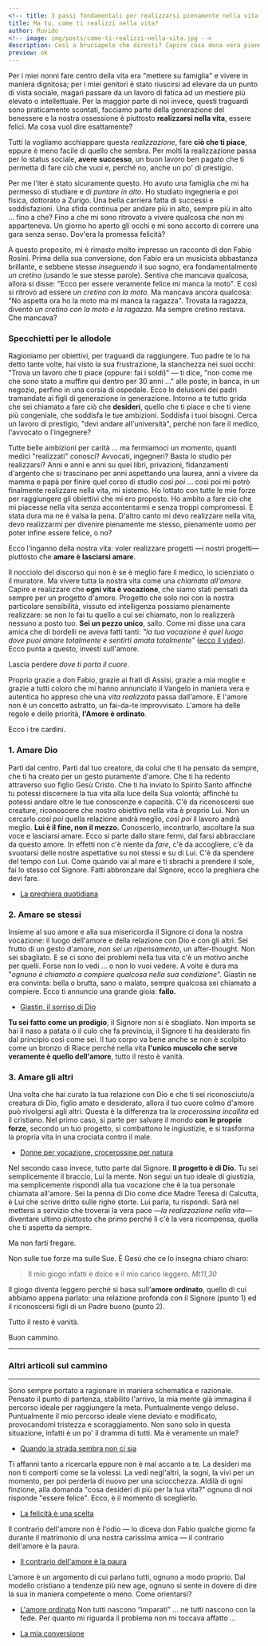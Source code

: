 ```yaml
---
<!-- title: 3 passi fondamentali per realizzarsi pienamente nella vita -->
title: Ma tu, come ti realizzi nella vita?
author: Ruvido
<!-- image: img/posts/come-ti-realizzi-nella-vita.jpg -->
description: Così a bruciapelo che diresti? Capire cosa dona vera pienezza alla nostre esistenze, sembra affare davvero complesso. Infatti, seguendo i consigli comuni mi sono ritrovato a girare a vuoto per anni. Eppure, ci sono tre punti cardinali per fare centro e senza errore. Deluso dalle promesse che ti sono state fatte? Continua a leggere.
preview: ok
---
```


Per i miei nonni fare centro della vita era "mettere su famiglia" e vivere in maniera dignitosa; per i miei genitori è stato riuscirsi ad elevare da un punto di vista sociale, magari passare da un lavoro di fatica ad un mestiere più elevato o intellettuale. Per la maggior parte di noi invece, questi traguardi sono praticamente scontati, facciamo parte della generazione del benessere e la nostra ossessione è piuttosto **realizzarsi nella vita**, essere felici. Ma cosa vuol dire esattamente?

Tutti la vogliamo acchiappare questa *realizzazione*, fare **ciò che ti piace**, eppure è meno facile di quello che sembra. Per molti la realizzazione passa per lo status sociale, **avere successo**, un buon lavoro ben pagato che ti permetta di fare ciò che vuoi e, perché no, anche un po' di prestigio.

Per me l'iter è stato sicuramente questo. Ho avuto una famiglia che mi ha permesso di studiare e di *puntare in alto*. Ho studiato ingegneria e poi fisica, dottorato a Zurigo. Una bella carriera fatta di successi e soddisfazioni. Una sfida continua per andare più in alto, sempre più in alto ... fino a che? Fino a che mi sono ritrovato a vivere qualcosa che non mi apparteneva. Un giorno ho aperto gli occhi e mi sono accorto di correre una gara senza senso. Dov'era la promessa felicità? 

A questo proposito, mi è rimasto molto impresso un racconto di don Fabio Rosini. Prima della sua conversione, don Fabio era un musicista abbastanza brillante, e sebbene stesse *inseguendo* il suo sogno, era fondamentalmente *un cretino* (usando le sue stesse parole). Sentiva che mancava qualcosa, allora si disse: "Ecco per essere veramente felice mi manca la moto". E così si ritrovò ad essere *un cretino con la moto*. Ma mancava ancora qualcosa: "No aspetta ora ho la moto ma mi manca la ragazza". Trovata la ragazza, diventò *un cretino con la moto e la ragazza*. Ma sempre cretino restava. Che mancava?


### Specchietti per le allodole

Ragioniamo per obiettivi, per traguardi da raggiungere. Tuo padre te lo ha detto tante volte, hai visto la sua frustrazione, la stanchezza nei suoi occhi: "Trova un lavoro che ti piace (oppure: fai i soldi)" &mdash; ti dice, "non come me che sono stato a muffire qui dentro per 30 anni ..." alle poste, in banca, in un negozio, perfino in una corsia di ospedale. Ecco le delusioni dei padri tramandate ai figli di generazione in generazione. Intorno a te tutto grida che sei chiamato a fare ciò che **desideri**, quello che ti piace e che ti viene più congeniale, che soddisfa le tue ambizioni. Soddisfa i tuoi bisogni. Cerca un lavoro di prestigio, "devi andare all'università", perché non fare il medico, l'avvocato o l'ingegnere?

Tutte belle ambizioni per carità ... ma fermiamoci un momento, quanti medici "realizzati" conosci? Avvocati, ingegneri? Basta lo studio per realizzarsi? Anni e anni e anni su quei libri, privazioni, fidanzamenti d'argento che si trascinano per anni aspettando una laurea, anni a vivere da mamma e papà per finire quel corso di studio *così poi* ... così poi mi potrò finalmente realizzare nella vita, mi sistemo. Ho lottato con tutte le mie forze per raggiungere gli obiettivi che mi ero proposto. Ho ambito a fare ciò che mi piacesse nella vita senza accontentarmi e senza troppi compromessi. È stata dura ma ne è valsa la pena. D'altro canto mi devo realizzare nella vita, devo realizzarmi per divenire pienamente me stesso, pienamente uomo per poter infine essere felice, o no?

Ecco l'inganno della nostra vita: voler realizzare progetti &mdash;i nostri progetti&mdash; piuttosto che **amare è lasciarsi amare**.

Il nocciolo del discorso qui non è se è meglio fare il medico, lo scienziato o il muratore. Ma vivere tutta la nostra vita come una *chiamata all'amore*. Capire e realizzare che **ogni vita è vocazione**, che siamo stati pensati da sempre per un progetto d'amore. Progetto che solo noi con la nostra particolare sensibilità, vissuto ed intelligenza possiamo pienamente realizzare: se non lo fai tu quello a cui sei chiamato, non lo realizzerà nessuno a posto tuo. **Sei un pezzo unico**, sallo. Come mi disse una cara amica che di bordelli ne aveva fatti tanti: *"la tua vocazione è quel luogo dove puoi amare totalmente e sentirti amata totalmente"* ([ecco il video](http://5p2p.it/2014/11/18/la-mia-vita-e-vocazione.html)). Ecco punta a questo, investi sull'amore.

Lascia perdere *dove ti porta il cuore*.

Proprio grazie a don Fabio, grazie ai frati di Assisi, grazie a mia moglie e grazie a tutti coloro che mi hanno annunciato il Vangelo in maniera vera e autentica ho appreso che una *vita realizzata* passa dall'amore. E l'amore non è un concetto astratto, un fai-da-te improvvisato. L'amore ha delle regole e delle priorità, **l'Amore è ordinato**.

Ecco i tre cardini.

### 1. Amare Dio

Parti dal centro. Parti dal tuo creatore, da colui che ti ha pensato da sempre, che ti ha creato per un gesto puramente d'amore. Che ti ha redento attraverso suo figlio Gesù Cristo. Che ti ha inviato lo Spirito Santo affinché tu potessi discernere la tua vita alla luce della Sua volontà; affinché tu potessi andare oltre le tue conoscenze e capacità. C'è da riconoscersi sue creature, riconoscere che nostro obiettivo nella vita è proprio Lui. Non un cercarlo *così poi* quella relazione andrà meglio, *così poi* il lavoro andrà meglio. **Lui è il fine, non il mezzo.** Conoscerlo, incontrarlo, ascoltare la sua voce e lasciarsi amare. Ecco si parte dallo stare fermi, dal farsi abbracciare da questo amore. In effetti non c'è niente da *fare*, c'è da accogliere, c'è da svuotarsi delle nostre aspettative su noi stessi e su di Lui. C'è da spendere del tempo con Lui. Come quando vai al mare e ti sbrachi a prendere il sole, fai lo stesso col Signore. Fatti abbronzare dal Signore, ecco la preghiera che devi fare.

- [La preghiera quotidiana](http://5p2p.it/2015/08/07/La-preghiera-quotidiana.html)

### 2. Amare se stessi

Insieme al suo amore e alla sua misericordia il Signore ci dona la nostra vocazione: il luogo dell'amore e della relazione con Dio e con gli altri. Sei frutto di un gesto d'amore, *non sei un ripensamento*, un after-thought. Non sei sbagliato. E se ci sono dei problemi nella tua vita c'è un motivo anche per quelli. Forse non lo vedi ... o non lo vuoi vedere. A volte è dura ma "*ognuno è chiamato a compiere qualcosa nella sua condizione*". Giastin ne era convinta: bella o brutta, sano o malato, sempre qualcosa sei chiamato a compiere. Ecco ti annuncio una grande gioia: **fallo.**

- [Giastin, il sorriso di Dio](https://www.youtube.com/watch?v=7-ho8TwNMc4)

**Tu sei fatto come un prodigio**, il Signore non si è sbagliato. Non importa se hai il naso a patata o il culo che fa provincia, il Signore ti ha desiderato fin dal principio così come sei. Il tuo corpo va bene anche se non è scolpito come un bronzo di Riace perché nella vita **l'unico muscolo che serve veramente è quello dell'amore**, tutto il resto è vanità.

### 3. Amare gli altri

Una volta che hai curato la tua relazione con Dio e che ti sei riconosciuto/a creatura di Dio, figlio amato e desiderato, allora il tuo cuore colmo d'amore può rivolgersi agli altri. Questa è la differenza tra la *crocerossina incallita* ed il cristiano. Nel primo caso, si parte per salvare il mondo **con le proprie forze**, secondo un tuo progetto, si combattono le ingiustizie, e si trasforma la propria vita in una crociata contro il male. 

- [Donne per vocazione, crocerossine per natura](http://5p2p.it/2014/10/15/crocerossine-per-natura.html)

Nel secondo caso invece, tutto parte dal Signore. **Il progetto è di Dio.** Tu sei semplicemente il braccio, Lui la mente. Non segui un tuo ideale di giustizia, ma semplicemente rispondi alla tua vocazione che è la tua personale chiamata all'amore. Sei la penna di Dio come dice Madre Teresa di Calcutta, è Lui che scrive dritto sulle righe storte. Lui parla, tu rispondi. Sarà nel mettersi a servizio che troverai la vera pace &mdash;*la realizzazione nella vita*&mdash; diventare ultimo piuttosto che primo perché lì c'è la vera ricompensa, quella che ti aspetta da sempre. 

Ma non farti fregare.

Non sulle tue forze ma sulle Sue. È Gesù che ce lo insegna chiaro chiaro:

> Il mio giogo infatti è dolce e il mio carico leggero. <cite>Mt11,30</cite>

Il giogo diventa leggero perché si basa sull'**amore ordinato**, quello di cui abbiamo appena parlato: una relazione profonda con il Signore (punto 1) ed il riconoscersi figli di un Padre buono (punto 2). 

Tutto il resto è vanità.

Buon cammino.

---

### Altri articoli sul cammino

---


Sono sempre portato a ragionare in maniera schematica e razionale. Pensato il punto di partenza, stabilito l'arrivo, la mia mente già immagina il percorso ideale per raggiungere la meta. Puntualmente vengo deluso. Puntualmente il mio percorso ideale viene deviato e modificato, provocandomi tristezza e scoraggiamento. Non sono solo in questa situazione, infatti è un po' il dramma di tutti. Ma è veramente un male?

- [Quando la strada sembra non ci sia](http://5p2p.it/2014/05/22/le-mie-vie.html)

Ti affanni tanto a ricercarla eppure non è mai accanto a te. La desideri ma non ti comporti come se la volessi. La vedi negl'altri, la sogni, la vivi per un momento, per poi perderla di nuovo per una sciocchezza. Aldilà di ogni finzione, alla domanda "cosa desideri di più per la tua vita?" ognuno di noi risponde "essere felice". Ecco, è il momento di sceglierlo.

- [La felicità è una scelta](http://5p2p.it/2014/05/07/la-felicita-una-scelta.html)

Il contrario dell'amore non è l'odio — lo diceva don Fabio qualche giorno fa durante il matrimonio di una nostra carissima amica — il contrario dell'amore è la paura.

- [Il contrario dell'amore è la paura](http://5p2p.it/2014/07/21/contrario-dell-amore-la-paura.html)

L’amore è un argomento di cui parlano tutti, ognuno a modo proprio. Dal modello cristiano a tendenze più new age, ognuno si sente in dovere di dire la sua in maniera competente o meno. Come orientarsi?

- [L'amore ordinato](http://5p2p.it/2014/02/28/amore-ordinato.html)
Non tutti nascono “imparati” ... ne tutti nascono con la fede. Per quanto mi riguarda il problema non mi toccava affatto ...

- [La mia conversione](http://5p2p.it/2013/10/29/la-mia-conversione.html)

